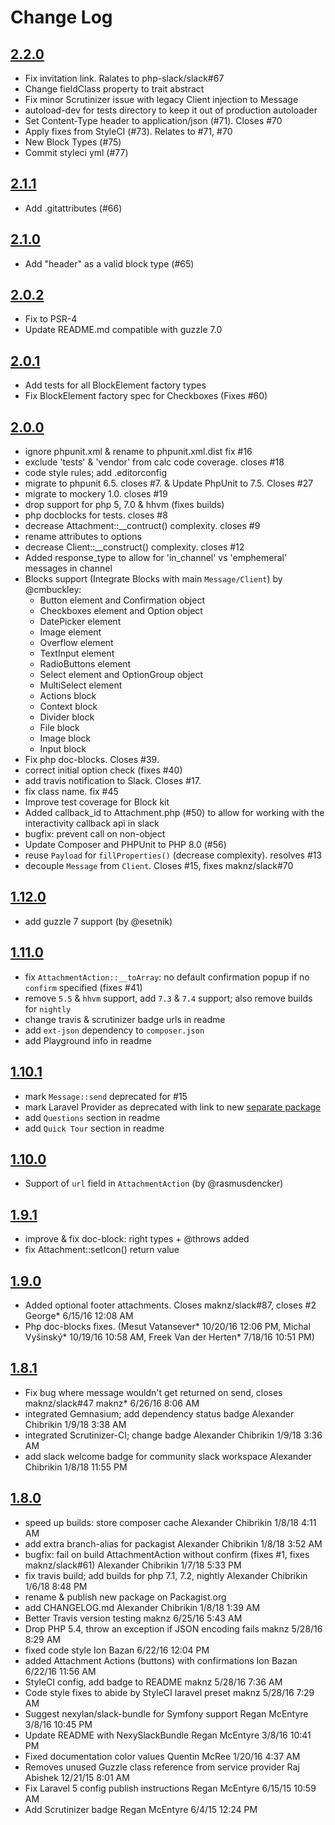 # Change Log

## [2.2.0](https://github.com/php-slack/slack/releases/tag/2.2.0)
- Fix invitation link. Ralates to php-slack/slack#67
- Change fieldClass property to trait abstract
- Fix minor Scrutinizer issue with legacy Client injection to Message
- autoload-dev for tests directory to keep it out of production autoloader
- Set Content-Type header to application/json (#71). Closes #70
- Apply fixes from StyleCI (#73). Relates to #71, #70
- New Block Types (#75)
- Commit styleci yml (#77)

## [2.1.1](https://github.com/php-slack/slack/releases/tag/2.1.1)
- Add .gitattributes (#66)

## [2.1.0](https://github.com/php-slack/slack/releases/tag/2.1.0)
- Add "header" as a valid block type (#65)

## [2.0.2](https://github.com/php-slack/slack/releases/tag/2.0.2)
 - Fix to PSR-4
 - Update README.md compatible with guzzle 7.0

## [2.0.1](https://github.com/php-slack/slack/releases/tag/2.0.1)
 - Add tests for all BlockElement factory types
 - Fix BlockElement factory spec for Checkboxes (Fixes #60)

## [2.0.0](https://github.com/php-slack/slack/releases/tag/2.0.0)
 - ignore phpunit.xml & rename to phpunit.xml.dist fix #16
 - exclude 'tests' & 'vendor' from calc code coverage. closes #18
 - code style rules; add .editorconfig
 - migrate to phpunit 6.5. closes #7. & Update PhpUnit to 7.5. Closes #27
 - migrate to mockery 1.0. closes #19
 - drop support for php 5, 7.0 & hhvm (fixes builds)
 - php docblocks for tests. closes #8
 - decrease Attachment::__contruct() complexity. closes #9
 - rename attributes to options
 - decrease Client::__construct() complexity. closes #12
 - Added response_type to allow for 'in_channel' vs 'emphemeral' messages in channel
 - Blocks support (Integrate Blocks with main `Message/Client`) by @cmbuckley:
    - Button element and Confirmation object
    - Checkboxes element and Option object
    - DatePicker element
    - Image element
    - Overflow element
    - TextInput element
    - RadioButtons element
    - Select element and OptionGroup object
    - MultiSelect element
    - Actions block
    - Context block
    - Divider block
    - File block
    - Image block
    - Input block
 - Fix php doc-blocks. Closes #39.
 - correct initial option check (fixes #40)
 - add travis notification to Slack. Closes #17.
 - fix class name. fix #45
 - Improve test coverage for Block kit
 - Added callback_id to Attachment.php (#50) to allow for working with the interactivity callback api in slack
 - bugfix: prevent call on non-object
 - Update Composer and PHPUnit to PHP 8.0 (#56)
 - reuse `Payload` for `fillProperties()` (decrease complexity). resolves #13
 - decouple `Message` from `Client`. Closes #15, fixes maknz/slack#70

## [1.12.0](https://github.com/php-slack/slack/releases/tag/1.12.0)
 - add guzzle 7 support (by @esetnik)

## [1.11.0](https://github.com/alek13/slack/compare/1.10.1...1.11.0)
 - fix `AttachmentAction::__toArray`: no default confirmation popup if no `confirm` specified (fixes #41)
 - remove `5.5` & `hhvm` support, add `7.3` & `7.4` support; also remove builds for `nightly`
 - change travis & scrutinizer badge urls in readme
 - add `ext-json` dependency to `composer.json`
 - add Playground info in readme

## [1.10.1](https://github.com/alek13/slack/compare/1.10.0...1.10.1)
 - mark `Message::send` deprecated for #15
 - mark Laravel Provider as deprecated with link to new [separate package](https://github.com/alek13/slack-laravel)
 - add `Questions` section in readme
 - add `Quick Tour` section in readme

## [1.10.0](https://github.com/alek13/slack/compare/1.9.1...1.10.0)
 - Support of `url` field in `AttachmentAction` (by @rasmusdencker)

## [1.9.1](https://github.com/alek13/slack/compare/1.9.0...1.9.1)
 - improve & fix doc-block: right types + @throws added
 - fix Attachment::setIcon() return value

## [1.9.0](https://github.com/alek13/slack/compare/1.8.1...1.9.0)
 - Added optional footer attachments. Closes maknz/slack#87, closes #2 George* 6/15/16 12:08 AM
 - Php doc-blocks fixes. (Mesut Vatansever* 10/20/16 12:06 PM, Michal Vyšinský* 10/19/16 10:58 AM, Freek Van der Herten* 7/18/16 10:51 PM)

## [1.8.1](https://github.com/alek13/slack/compare/1.8.0...1.8.1)

 - Fix bug where message wouldn't get returned on send, closes maknz/slack#47 maknz* 6/26/16 8:06 AM
 - integrated Gemnasium; add dependency status badge Alexander Chibrikin 1/9/18 3:38 AM
 - integrated Scrutinizer-CI; change badge Alexander Chibrikin 1/9/18 3:36 AM
 - add slack welcome badge for community slack workspace Alexander Chibrikin 1/8/18 11:55 PM

## [1.8.0](https://github.com/alek13/slack/compare/1.7.0...1.8.0)
 - speed up builds: store composer cache Alexander Chibrikin 1/8/18 4:11 AM
 - add extra branch-alias for packagist Alexander Chibrikin 1/8/18 3:52 AM
 - bugfix: fail on build AttachmentAction without confirm (fixes #1, fixes maknz/slack#61) Alexander Chibrikin 1/7/18 5:33 PM
 - fix travis build; add builds for php 7.1, 7.2, nightly Alexander Chibrikin 1/6/18 8:48 PM
 - rename & publish new package on Packagist.org
 - add CHANGELOG.md Alexander Chibrikin 1/8/18 1:39 AM
 - Better Travis version testing maknz 6/25/16 5:43 AM
 - Drop PHP 5.4, throw an exception if JSON encoding fails maknz 5/28/16 8:29 AM
 - fixed code style Ion Bazan 6/22/16 12:04 PM
 - added Attachment Actions (buttons) with confirmations Ion Bazan 6/22/16 11:56 AM
 - StyleCI config, add badge to README maknz 5/28/16 7:36 AM
 - Code style fixes to abide by StyleCI laravel preset maknz 5/28/16 7:29 AM
 - Suggest nexylan/slack-bundle for Symfony support Regan McEntyre 3/8/16 10:45 PM
 - Update README with NexySlackBundle Regan McEntyre 3/8/16 10:41 PM
 - Fixed documentation color values Quentin McRee 1/20/16 4:37 AM
 - Removes unused Guzzle class reference from service provider Raj Abishek 12/21/15 8:01 AM
 - Fix Laravel 5 config publish instructions Regan McEntyre 6/15/15 10:59 AM
 - Add Scrutinizer badge Regan McEntyre 6/4/15 12:24 PM
